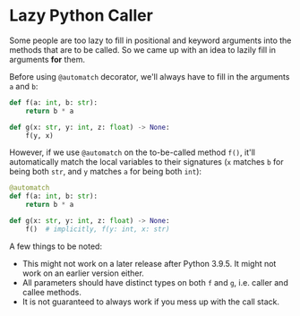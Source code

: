 # Lazy Python Caller

Some people are too lazy to fill in positional and keyword arguments into the methods that are to be called. So we came up with an idea to lazily fill in arguments **for** them.

Before using `@automatch` decorator, we'll always have to fill in the arguments `a` and `b`:

```python
def f(a: int, b: str):
    return b * a

def g(x: str, y: int, z: float) -> None:
    f(y, x)
```

However, if we use `@automatch` on the to-be-called method `f()`, it'll automatically match the local variables to their signatures (`x` matches `b` for being both `str`, and `y` matches `a` for being both `int`):

```python
@automatch
def f(a: int, b: str):
    return b * a

def g(x: str, y: int, z: float) -> None:
    f()  # implicitly, f(y: int, x: str)
```

A few things to be noted:

* This might not work on a later release after Python 3.9.5. It might not work on an earlier version either.
* All parameters should have distinct types on both `f` and `g`, i.e. caller and callee methods.
* It is not guaranteed to always work if you mess up with the call stack.

